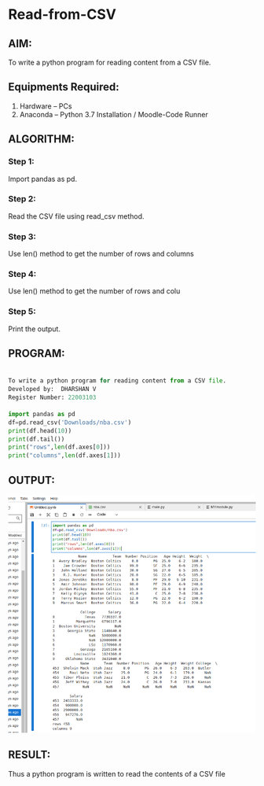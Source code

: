 # Read-from-CSV

## AIM:
To write a python program for reading content from a CSV file.

## Equipments Required:
1. Hardware – PCs
2. Anaconda – Python 3.7 Installation / Moodle-Code Runner


## ALGORITHM:

### Step 1:

Import pandas as pd.
### Step 2:

Read the CSV file using read_csv method.
### Step 3:

Use len() method to get the number of rows and columns

### Step 4:

Use len() method to get the number of rows and colu
### Step 5:

Print the output.

## PROGRAM:

```python

To write a python program for reading content from a CSV file.
Developed by:  DHARSHAN V
Register Number: 22003103

import pandas as pd
df=pd.read_csv('Downloads/nba.csv')
print(df.head(10))
print(df.tail())
print("rows",len(df.axes[0]))
print("columns",len(df.axes[1]))

```

## OUTPUT:
![output](/read.png)

## RESULT:
Thus a python program is written to read the contents of a CSV file
